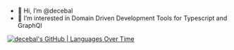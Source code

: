 - 👋 Hi, I’m @decebal
- 👀 I’m interested in Domain Driven Development Tools for Typescript and GraphQl


[![decebal's GitHub | Languages Over Time](https://stats.quine.sh/decebal/languages-over-time?theme=light)](https://quine.sh)
